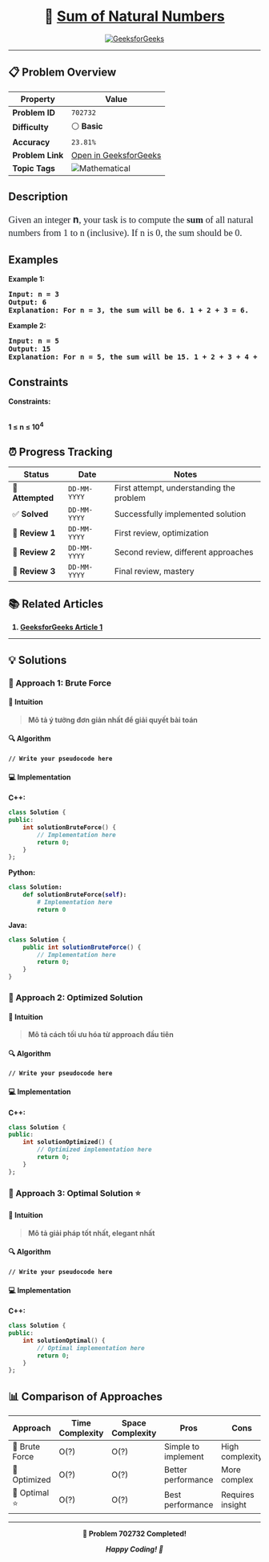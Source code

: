 <div align="center">

# 🧠 [Sum of Natural Numbers](https://www.geeksforgeeks.org/problems/sum-of-series2811/1)

[![GeeksforGeeks](<https://img.shields.io/badge/GeeksforGeeks-Problem-0F9D58?style=for-the-badge&logo=geeksforgeeks&logoColor=white>)](https://www.geeksforgeeks.org/problems/sum-of-series2811/1)

</div>

---

## 📋 Problem Overview

| Property | Value |
|----------|-------|
| **Problem ID** | `702732` |
| **Difficulty** | ⚪ **Basic** |
| **Accuracy** | `23.81%` |
| **Problem Link** | [Open in GeeksforGeeks](https://www.geeksforgeeks.org/problems/sum-of-series2811/1) |
| **Topic Tags** | ![Mathematical](https://img.shields.io/badge/-Mathematical-blue?style=flat-square) |

## Description
<!-- description:start -->
<p><span style="font-size: 14pt;"><span style="color: #1e2229; font-family: Nunito; background-color: #ffffff;">Given an integer </span><span style="box-sizing: border-box; font-weight: bolder; line-height: 1.7em; color: #1e2229; background-color: #ffffff; font-family: var(--gfg-font-secondary) !important;">n</span><span style="color: #1e2229; font-family: Nunito; background-color: #ffffff;">, your task is to compute the <strong>sum</strong> of all natural numbers from 1 to n (inclusive). If n is 0, the sum should be 0.</span></span></p>
<p><span style="font-size: 14pt;"><strong>
<!-- description:end -->

## Examples

<p><strong class="example">Example 1:</strong></p>
<pre>
<strong>Input:</strong> n = 3
<strong>Output:</strong> 6
<strong>Explanation:</strong> For n = 3, the sum will be 6. 1 + 2 + 3 = 6.
</pre>

<p><strong class="example">Example 2:</strong></p>
<pre>
<strong>Input:</strong> n = 5
<strong>Output:</strong> 15
<strong>Explanation:</strong> For n = 5, the sum will be 15. 1 + 2 + 3 + 4 + 5 = 15.
</pre>

## Constraints

<p><strong>Constraints:</strong></p>
<br />1 ≤ n ≤ 10<sup>4</sup></span></p>

## ⏰ Progress Tracking

| Status | Date | Notes |
|--------|------|-------|
| 🎯 **Attempted** | `DD-MM-YYYY` | First attempt, understanding the problem |
| ✅ **Solved** | `DD-MM-YYYY` | Successfully implemented solution |
| 🔄 **Review 1** | `DD-MM-YYYY` | First review, optimization |
| 🔄 **Review 2** | `DD-MM-YYYY` | Second review, different approaches |
| 🔄 **Review 3** | `DD-MM-YYYY` | Final review, mastery |

## 📚 Related Articles

1. [GeeksforGeeks Article 1](https://www.geeksforgeeks.org/program-find-sum-first-n-natural-numbers/)

---

## 💡 Solutions

### 🥉 Approach 1: Brute Force

#### 📝 Intuition
> Mô tả ý tưởng đơn giản nhất để giải quyết bài toán

#### 🔍 Algorithm
```pseudo
// Write your pseudocode here
```

#### 💻 Implementation

**C++:**
```cpp
class Solution {
public:
    int solutionBruteForce() {
        // Implementation here
        return 0;
    }
};
```

**Python:**
```python
class Solution:
    def solutionBruteForce(self):
        # Implementation here
        return 0
```

**Java:**
```java
class Solution {
    public int solutionBruteForce() {
        // Implementation here
        return 0;
    }
}
```

### 🥈 Approach 2: Optimized Solution

#### 📝 Intuition
> Mô tả cách tối ưu hóa từ approach đầu tiên

#### 🔍 Algorithm
```pseudo
// Write your pseudocode here
```

#### 💻 Implementation

**C++:**
```cpp
class Solution {
public:
    int solutionOptimized() {
        // Optimized implementation here
        return 0;
    }
};
```

### 🥇 Approach 3: Optimal Solution ⭐

#### 📝 Intuition
> Mô tả giải pháp tốt nhất, elegant nhất

#### 🔍 Algorithm
```pseudo
// Write your pseudocode here
```

#### 💻 Implementation

**C++:**
```cpp
class Solution {
public:
    int solutionOptimal() {
        // Optimal implementation here
        return 0;
    }
};
```

## 📊 Comparison of Approaches

| Approach | Time Complexity | Space Complexity | Pros | Cons |
|----------|-----------------|------------------|------|------|
| 🥉 Brute Force | O(?) | O(?) | Simple to implement | High complexity |
| 🥈 Optimized   | O(?) | O(?) | Better performance | More complex |
| 🥇 Optimal ⭐  | O(?) | O(?) | Best performance | Requires insight |

---

<div align="center">

**🎯 Problem 702732 Completed!**

*Happy Coding! 🚀*

</div>
